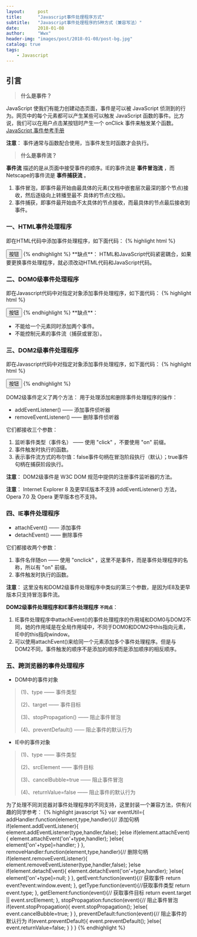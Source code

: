 ```yaml
---
layout:     post
title:      "Javascript事件处理程序方式"
subtitle:   "Javascript事件处理程序的5种方式（兼容写法）"
date:       2018-01-08
author:     "Wwx"
header-img: "images/post/2018-01-08/post-bg.jpg"
catalog: true
tags:
    - Javascript
---
```



## 引言

> **什么是事件？** 

JavaScript 使我们有能力创建动态页面，事件是可以被 JavaScript 侦测到的行为。网页中的每个元素都可以产生某些可以触发 JavaScript 函数的事件。比方说，我们可以在用户点击某按钮时产生一个 onClick 事件来触发某个函数。[JavaScript 事件参考手册](http://www.w3school.com.cn/jsref/jsref_events.asp)

**注意**： 事件通常与函数配合使用，当事件发生时函数才会执行。


> **什么是事件流？** 

**事件流** 描述的是从页面中接受事件的顺序。IE的事件流是 **事件冒泡流** ，而Netscape的事件流是 **事件捕获流** 。

 1. 事件冒泡，即事件最开始由最具体的元素(文档中嵌套层次最深的那个节点)接收，然后逐级向上转播至最不    具体的节点(文档)。
 2. 事件捕获，即事件最开始由不太具体的节点接收，而最具体的节点最后接收到事件。



### 一、HTML事件处理程序
即在HTML代码中添加事件处理程序，如下面代码：
{% highlight html %}
<html>
<body>
  <input type="button" value="按钮" onclick="clickEvent()">
  <script>
    function clickEvent() { alert("HTML事件处理程序"); }
  </script>
</body>
</html>
{% endhighlight %}
**缺点**： HTML和JavaScript代码紧密耦合，如果要更换事件处理程序，就必须改动HTML代码和JavaScript代码。

### 二、DOM0级事件处理程序
即在Javascript代码中对指定对象添加事件处理程序，如下面代码：
{% highlight html %}
<html>
<body>
  <input type="button" value="按钮">
  <script>
    var btn = document.querySelector("input");
    btn.onclick = function() { alert("DOM0级事件处理程序"); }
  </script>
</body>
</html>
{% endhighlight %}
**缺点**：

 - 不能给一个元素同时添加两个事件。
 - 不能控制元素的事件流（捕获或冒泡）。

### 三、DOM2级事件处理程序
即在Javascript代码中对指定对象添加事件处理程序，如下面代码：
{% highlight html %}
<html>
<body>
  <input type="button" value="按钮">
  <script>
    var btn = document.querySelector("input");
    btn.addEventListener("click", clickEvent, false);
    function clickEvent() { alert("DOM2级事件处理程序"); }
  </script>
</body>
</html>
{% endhighlight %}

DOM2级事件定义了两个方法：
用于处理添加和删除事件处理程序的操作：

 - addEventListener() —— 添加事件侦听器 
 - removeEventListener() —— 删除事件侦听器 

它们都接收三个参数：
 1. 监听事件类型（事件名） —— 使用 "click" ，不要使用 "on" 前缀。
 2. 事件触发时执行的函数。
 3. 表示事件流方式的布尔值：false事件句柄在冒泡阶段执行（默认）；true事件句柄在捕获阶段执行。

**注意**： DOM2级事件是 W3C DOM 规范中提供的注册事件监听器的方法。

**注意**： Internet Explorer 8 及更早IE版本不支持 addEventListener() 方法，Opera 7.0 及 Opera 更早版本也不支持。



### 四、IE事件处理程序

 - attachEvent() —— 添加事件 
 - detachEvent() —— 删除事件 

它们都接收两个参数：

 1. 事件名伴随on —— 使用 "onclick" ，这里不是事件，而是事件处理程序的名称，所以有 "on" 前缀。
 2. 事件触发时执行的函数。

**注意**： 这里没有和DOM2级事件处理程序中类似的第三个参数，是因为IE8及更早版本只支持冒泡事件流。

**DOM2级事件处理程序和IE事件处理程序 `不同点`**：

1. IE事件处理程序中attachEvent()的事件处理程序的作用域和DOM0与DOM2不同，她的作用域是在全局作用域中，不同于DOM0和DOM2中this指向元素，IE中的this指向window。
2. 可以使用attachEvent()来给同一个元素添加多个事件处理程序。但是与DOM2不同，事件触发的顺序不是添加的顺序而是添加顺序的相反顺序。



### 五、跨浏览器的事件处理程序

 - DOM中的事件对象

> (1)、type —— 事件类型 
>
> (2)、target —— 事件目标 
>
> (3)、stopPropagation() —— 阻止事件冒泡
>
> (4)、preventDefault() —— 阻止事件的默认行为

 - IE中的事件对象

> (1)、type —— 事件类型 
>
> (2)、srcElement —— 事件目标 
>
> (3)、cancelBubble=true —— 阻止事件冒泡
>
> (4)、returnValue=false —— 阻止事件的默认行为

为了处理不同浏览器对事件处理程序的不同支持，这里封装一个兼容方法，供有兴趣的同学参考：
{% highlight javascript %}
var eventUtil={
  addHandler:function(element,type,handler){// 添加句柄
    if(element.addEventListener){
      element.addEventListener(type,handler,false);
    }else if(element.attachEvent){
      element.attachEvent('on'+type,handler);
    }else{
      element['on'+type]=handler;
    }
  },
  removeHandler:function(element,type,handler){// 删除句柄
    if(element.removeEventListener){
      element.removeEventListener(type,handler,false);
    }else if(element.detachEvent){
      element.detachEvent('on'+type,handler);
    }else{
      element['on'+type]=null;
    }
  },
  getEvent:function(event){// 获取事件
    return event?event:window.event;
  },
  getType:function(event){//获取事件类型
    return event.type;
  },
  getElement:function(event){// 获取事件目标 
    return event.target || event.srcElement;
  },
  stopPropagation:function(event){// 阻止事件冒泡
    if(event.stopPropagation){
      event.stopPropagation();
    }else{
      event.cancelBubble=true;
    }
  },
  preventDefault:function(event){// 阻止事件的默认行为
    if(event.preventDefault){
      event.preventDefault();
    }else{
      event.returnValue=false;
    }
  }
}
{% endhighlight %}